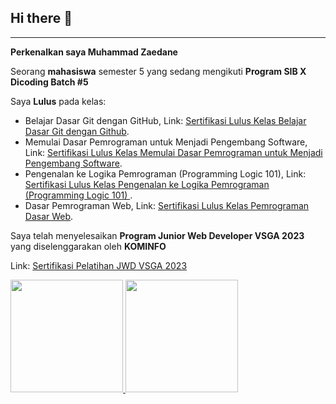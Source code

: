 ## Hi there 👋

<hr>

**Perkenalkan saya Muhammad Zaedane**

Seorang **mahasiswa** semester 5 yang sedang mengikuti **Program SIB X Dicoding Batch #5**

Saya **Lulus** pada kelas:
  - Belajar Dasar Git dengan GitHub, Link: [Sertifikasi Lulus Kelas Belajar Dasar Git dengan Github](https://www.dicoding.com/certificates/MRZMQ1NQKPYQ).
  - Memulai Dasar Pemrograman untuk Menjadi Pengembang Software, Link: [Sertifikasi Lulus Kelas Memulai Dasar Pemrograman untuk Menjadi Pengembang Software](https://www.dicoding.com/dicodingassets/coursecertificate/2c9d7520eeb1962f3fdf8ee4fb8c6ccd2e1739e3/view).
  - Pengenalan ke Logika Pemrograman (Programming Logic 101), Link: [Sertifikasi Lulus Kelas Pengenalan ke Logika Pemrograman (Programming Logic 101)
](https://www.dicoding.com/certificates/4EXGNLWKGZRL).
  - Dasar Pemrograman Web, Link: [Sertifikasi Lulus Kelas Pemrograman Dasar Web](https://www.dicoding.com/certificates/1RXY65RJKZVM).

Saya telah menyelesaikan **Program Junior Web Developer VSGA 2023** yang diselenggarakan oleh **KOMINFO**

Link: [Sertifikasi Pelatihan JWD VSGA 2023](https://drive.google.com/file/d/1sETfikw33yfC9GR-LW_nDdSUI8L50Fw1/view?usp=drive_link)

<p align="left">
<a href="https://github.com/kerandamonyet">
  <img height="180em" src="https://github-readme-stats-eight-theta.vercel.app/api?username=kerandamonyet&show_icons=true&theme=algolia&include_all_commits=true&count_private=true"/>
  <img height="180em" src="https://github-readme-stats-eight-theta.vercel.app/api/top-langs/?username=kerandamonyet&layout=compact&langs_count=8&theme=algolia"/>
</a>
</p>
